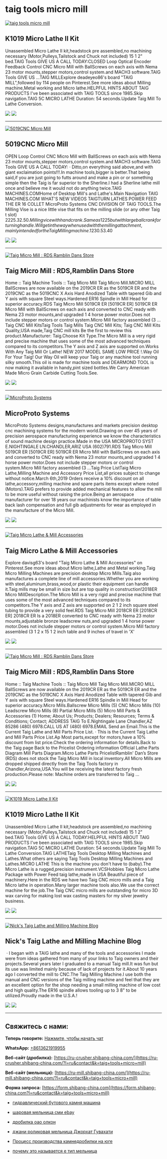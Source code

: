 # taig tools micro mill

<a href="https://swt.shibang-china.com/?l=ru&img&k=taig+tools+micro+mill" target="_blank">![taig tools micro mill](http://static.shibang-china.com/all-800x300/546.jpg)</a>

## K1019 Micro Lathe II Kit
Unassembled Micro Lathe II kit,headstock pre assembled,no machining necessary (Motor,Pulleys,Tailstock and Chuck not included) 15 1 2&quot; bed.TAIG Tools GIVE US A CALL TODAY:CLOSED Loop Optical Encoder Feedback Control CNC Micro Mill with BallScrews on each axis with Nema 23 motor mounts,stepper motors,control system.and MACH3 software.TAIG Tools GIVE US …TAIG MILLExplore deadeyeo86's board &quot;TAIG MILL&quot;,followed by 114 people on Pinterest.See more ideas about Milling machine,Metal working and Micro lathe.HELPFUL HINTS ABOUT TAIG PRODUCTS I've been associated with TAIG TOOLS since 1985.Skip navigation.TAIG 5C MICRO LATHE Duration: 54 seconds.Update Taig Mill To Lathe Conversion.


<a href="https://whatsapp.shibangsoft.com/WhatsApp.php" target="_blank" title="WhatsApp">![](http://static.shibang-china.com/icon/whatsapp.png)</a> <a href="https://swt.shibang-china.com/?l=ru&icon&k=taig+tools+micro+mill" target="_blank">![](http://static.shibang-china.com/icon/chat-ru.png)</a>

---

<a href="https://swt.shibang-china.com/?l=ru&img&k=taig+tools+micro+mill" target="_blank">![5019CNC Micro Mill](http://static.shibang-china.com/all-800x300/73.jpg)</a>

## 5019CNC Micro Mill
OPEN Loop Control CNC Micro Mill with BallScrews on each axis with Nema 23 motor mounts,stepper motors,control system.and MACH3 software.TAIG Tools GIVE US A CALL TODAY:&nbsp;&#0183;&#32;Ditto,on everything said above,and with giant exclaimation points!!!.In machine tools,bigger is better.That being said,if you are just going to futts around and make a pin or or something simple then the Taig is far superior to the Sherline.I had a Sherline lathe mill once and believe me it would not do anything twice.TAIG MACHINES.COMHome of Desktop Mill's and Lathe's.Main Navigation TAIG MACHINES.COM WHAT'S NEW VIDEOS TAIGTURN LATHES POWER FEED THE ER 16 COLLET MicroProto Systems CNC DIVISION OF TAIG TOOLS.The Milling Vise is a nice little vise that fits on the milling slide (or any other Taig t slot) 2225.$32.50.Milling vice with handcrank.Same as 1225 but with large ball crank for turning handle.Will get in the way when used with the milling attachment,mainly intended for the Taig Milling machine.1230.$53.40


<a href="https://whatsapp.shibangsoft.com/WhatsApp.php" target="_blank" title="WhatsApp">![](http://static.shibang-china.com/icon/whatsapp.png)</a> <a href="https://swt.shibang-china.com/?l=ru&icon&k=taig+tools+micro+mill" target="_blank">![](http://static.shibang-china.com/icon/chat-ru.png)</a>

---

<a href="https://swt.shibang-china.com/?l=ru&img&k=taig+tools+micro+mill" target="_blank">![Taig Micro Mill : RDS,Ramblin Dans Store](http://static.shibang-china.com/all-800x300/683.jpg)</a>

## Taig Micro Mill : RDS,Ramblin Dans Store
Home :: Taig Machine Tools :: Taig Micro Mill Taig Micro Mill.MICRO MILL BallScrews are now available on the 2019CR ER as the 5019CR ER and the 2019CNC as the 5019CNC X Axis Hard Anodized Table with tapered Gib and Y axis with square Steel ways.Hardened ER16 Spindle in Mill Head for superior accuracy.RDS Taig Micro Mill 5019CR ER [5019CR ER] 5019CR ER Micro Mill with BallScrews on each axis and converted to CNC ready with Nema 23 motor mounts,and upgraded 1 4 horse power motor.Does not include stepper motors or control system.Micro Mill factory assembled (3 …Taig CNC Mill KitsTaig Tools Taig Mills Taig CNC Mill Kits; Taig CNC Mill Kits Quality,USA made,Taig CNC mill kits Be the first to review this product.Manufacturer: Taig.Choose Kit Type.The Micro Mill is a very rigid and precise machine that uses some of the most advanced techniques compared to its competitors.The Y axis and Z axis are supported on.Works With Any Taig Mill Or Lathe! NEW 2017 MODEL SAME LOW PRICE !.Way Oil For Your Taig! Our Way Oil will keep your Taig or any machine tool running silky smooth.This oil is made for machine tools and DEARMOND TOOL is now making it available in handy,pint sized bottles.We Carry American Made Micro Grain Carbide Cutting Tools.See.


<a href="https://whatsapp.shibangsoft.com/WhatsApp.php" target="_blank" title="WhatsApp">![](http://static.shibang-china.com/icon/whatsapp.png)</a> <a href="https://swt.shibang-china.com/?l=ru&icon&k=taig+tools+micro+mill" target="_blank">![](http://static.shibang-china.com/icon/chat-ru.png)</a>

---

<a href="https://swt.shibang-china.com/?l=ru&img&k=taig+tools+micro+mill" target="_blank">![MicroProto Systems](http://static.shibang-china.com/all-800x300/878.jpg)</a>

## MicroProto Systems
MicroProto Systems designs,manufactures and markets precision desktop cnc machining systems for the modern world.Drawing on over 45 years of precision aerospace manufacturing experience we know the characteristics of sound machine design practice.Made in the USA MICROPROTO SYST E.NIGHTINGALE LN.CHANDLER,ARIZ USA (602)791.RDS Taig Micro Mill 5019CR ER [5019CR ER] 5019CR ER Micro Mill with BallScrews on each axis and converted to CNC ready with Nema 23 motor mounts,and upgraded 1 4 horse power motor.Does not include stepper motors or control system.Micro Mill factory assembled (3 …Taig Price ListTaig Micro Lathe,Milling Machine and Accessory Price List,all prices subject to change without notice.March 6th,2019 Orders receive a 10% discount on all lathe,accessory,milling machine and spare parts items except where noted (Motors).TAIG prefers to provide added mechanical features to allow the mill to be more useful without raising the price.Being an aerospace manufacturer for over 18 years our machinists know the importance of table back lash compensation and full gib adjustments for wear as employed in the manufacture of the Micro Mill.


<a href="https://whatsapp.shibangsoft.com/WhatsApp.php" target="_blank" title="WhatsApp">![](http://static.shibang-china.com/icon/whatsapp.png)</a> <a href="https://swt.shibang-china.com/?l=ru&icon&k=taig+tools+micro+mill" target="_blank">![](http://static.shibang-china.com/icon/chat-ru.png)</a>

---

<a href="https://swt.shibang-china.com/?l=ru&img&k=taig+tools+micro+mill" target="_blank">![Taig Micro Lathe &amp; Mill Accessories](http://static.shibang-china.com/all-800x300/1279.jpg)</a>

## Taig Micro Lathe &amp; Mill Accessories
Explore davisg63's board &quot;Taig Micro Lathe &amp; Mill Accessories&quot; on Pinterest.See more ideas about Micro lathe,Lathe and Metal working.Taig Micro Milling Machines are precision desktop Micro Mills.Taig also manufactures a complete line of mill accessories.Whether you are working with steel,aluminum,brass,wood,or plastic their equipment can handle it.Taig mills may be small in size but are top quality in construction!2018ER Micro MillDescription.The Micro Mill is a very rigid and precise machine that uses some of the most advanced techniques compared to its competitors.The Y axis and Z axis are supported on 2 1 2 inch square steel tubing to provide a very solid feel.RDS Taig Micro Mill 2018CR ER [2018CR ER] 2018CR ER Is a 2018ER converted to CNC ready with Nema 23 motor mounts,adjustable bronze leadscrew nuts,and upgraded 1 4 horse power motor.Does not include stepper motors or control system.Micro Mill factory assembled (3 1 2 x 15 1 2 inch table and 9 inches of travel in 'X'


<a href="https://whatsapp.shibangsoft.com/WhatsApp.php" target="_blank" title="WhatsApp">![](http://static.shibang-china.com/icon/whatsapp.png)</a> <a href="https://swt.shibang-china.com/?l=ru&icon&k=taig+tools+micro+mill" target="_blank">![](http://static.shibang-china.com/icon/chat-ru.png)</a>

---

<a href="https://swt.shibang-china.com/?l=ru&img&k=taig+tools+micro+mill" target="_blank">![Taig Micro Mill : RDS,Ramblin Dans Store](http://static.shibang-china.com/all-800x300/1525.jpg)</a>

## Taig Micro Mill : RDS,Ramblin Dans Store
Home :: Taig Machine Tools :: Taig Micro Mill Taig Micro Mill.MICRO MILL BallScrews are now available on the 2019CR ER as the 5019CR ER and the 2019CNC as the 5019CNC X Axis Hard Anodized Table with tapered Gib and Y axis with square Steel ways.Hardened ER16 Spindle in Mill Head for superior accuracy.Micro Mills.Ballscrew Micro Mills (5) CNC Micro Mills (10) Leadscrew Micro Mills (8) Partial Micro Mills (5) Micro Mill Parts &amp; Accessories (1) Home; About Us; Products; Dealers; Resources; Terms &amp; Conditions; Contact; ADDRESS TAIG To E.Nightingale Lane Chandler,AZ 85286 (480) 6978.CALL US AT (480) 6978.EMAIL Send an Email.This is the Current Taig Lathe and Mill Parts Price List.&nbsp;&#0183;&#32;This is the Current Taig Lathe and Mill Parts Price List.Ap Most parts,except for motors,have a 10% discount from list price.Check the ordering information for details.Back to the Taig page Back to the Pricelist Ordering information Official Lathe Parts Diagram Mill Parts Diagram.Micro Lathe Parts PricelistRamblin' Dan’s Store (RDS) does not stock the Taig Micro Mill in local inventory.All Micro Mills are dropped shipped directly from the Taig Tools factory in Chandler,Arizona,USA.You will be receiving the latest factory fresh production.Please note: Machine orders are transferred to Taig …


<a href="https://whatsapp.shibangsoft.com/WhatsApp.php" target="_blank" title="WhatsApp">![](http://static.shibang-china.com/icon/whatsapp.png)</a> <a href="https://swt.shibang-china.com/?l=ru&icon&k=taig+tools+micro+mill" target="_blank">![](http://static.shibang-china.com/icon/chat-ru.png)</a>

---

<a href="https://swt.shibang-china.com/?l=ru&img&k=taig+tools+micro+mill" target="_blank">![K1019 Micro Lathe II Kit](http://static.shibang-china.com/all-800x300/1084.jpg)</a>

## K1019 Micro Lathe II Kit
Unassembled Micro Lathe II kit,headstock pre assembled,no machining necessary (Motor,Pulleys,Tailstock and Chuck not included) 15 1 2&quot; bed.TAIG Tools GIVE US A CALL TODAY:HELPFUL HINTS ABOUT TAIG PRODUCTS I've been associated with TAIG TOOLS since 1985.Skip navigation.TAIG 5C MICRO LATHE Duration: 54 seconds.Update Taig Mill To Lathe Conversion.TAIG LATHETaig Tools Desktop Milling Machines and Lathes.What others are saying Taig Tools Desktop Milling Machines and Lathes.MICRO LATHE This is the machine you don't have to (baby).The Micro Lathe is a rugged,precision instrument.VCSHobbies Taig Micro Lathe Package with Power Feed taig lathe,made in USA Beautiful piece of machinery.Here in the RDS we have two Taig CNC micro mills and a Taig Micro lathe in operation.Many larger machine tools also.We use the correct machine for the job.The Taig CNC micro mills are outstanding for micro 3D wax carving for making lost wax casting masters for my silver jewelry business.


<a href="https://whatsapp.shibangsoft.com/WhatsApp.php" target="_blank" title="WhatsApp">![](http://static.shibang-china.com/icon/whatsapp.png)</a> <a href="https://swt.shibang-china.com/?l=ru&icon&k=taig+tools+micro+mill" target="_blank">![](http://static.shibang-china.com/icon/chat-ru.png)</a>

---

<a href="https://swt.shibang-china.com/?l=ru&img&k=taig+tools+micro+mill" target="_blank">![Nick's Taig Lathe and Milling Machine Blog](http://static.shibang-china.com/all-800x300/851.jpg)</a>

## Nick's Taig Lathe and Milling Machine Blog
&nbsp;&#0183;&#32;I began with a TAIG lathe and many of the tools and accessories I made were from ideas gathered from many of your links to Taig owners and their projects.Several years later I graduated to a manual Taig mill.It was fun but its use was limited mainly because of lack of projects for it.About 10 years ago I converted the mill to CNC.The Taig Milling Machine.I use both the manual and CNC versions of the Taig milling machine and feel that they are an excellent option for the shop needing a small milling machine of low cost and high quality.The ER16 spindle allows tooling up to 3 8&quot; to be utilized.Proudly made in the U.S.A.!

<a href="https://whatsapp.shibangsoft.com/WhatsApp.php" target="_blank" title="WhatsApp">![](http://static.shibang-china.com/icon/whatsapp.png)</a> <a href="https://swt.shibang-china.com/?l=ru&icon&k=taig+tools+micro+mill" target="_blank">![](http://static.shibang-china.com/icon/chat-ru.png)</a>

---
## Свяжитесь с нами:

**Теперь говорите:** [Нажмите, чтобы начать чат](https://swt.shibang-china.com?l=ru&contact&k=taig+tools+micro+mill)

**WhatsApp:**  [+8613621919955](https://whatsapp.shibangsoft.com/WhatsApp.php)

**Веб-сайт (дробилка):** [https://ru-crusher.shibang-china.com/](https://ru-crusher.shibang-china.com/?l=ru&contact&k=taig+tools+micro+mill)

**Веб-сайт (мельница):** [https://ru-mill.shibang-china.com/](https://ru-mill.shibang-china.com/?l=ru&contact&k=taig+tools+micro+mill)

**Форма запроса:** [https://form.shibang-china.com](https://form.shibang-china.com?l=ru&contact&k=taig+tools+micro+mill)

* [гидравлический бутового камня машина](../108/%D0%B3%D0%B8%D0%B4%D1%80%D0%B0%D0%B2%D0%BB%D0%B8%D1%87%D0%B5%D1%81%D0%BA%D0%B8%D0%B9%20%D0%B1%D1%83%D1%82%D0%BE%D0%B2%D0%BE%D0%B3%D0%BE%20%D0%BA%D0%B0%D0%BC%D0%BD%D1%8F%20%D0%BC%D0%B0%D1%88%D0%B8%D0%BD%D0%B0.md)

* [шаровая мельница сми ebay](../120/%D1%88%D0%B0%D1%80%D0%BE%D0%B2%D0%B0%D1%8F%20%D0%BC%D0%B5%D0%BB%D1%8C%D0%BD%D0%B8%D1%86%D0%B0%20%D1%81%D0%BC%D0%B8%20ebay.md)

* [дробилка оао олкон](../106/%D0%B4%D1%80%D0%BE%D0%B1%D0%B8%D0%BB%D0%BA%D0%B0%20%D0%BE%D0%B0%D0%BE%20%D0%BE%D0%BB%D0%BA%D0%BE%D0%BD.md)

* [джани роликовая мельница Джорхат Гувахати](../118/%D0%B4%D0%B6%D0%B0%D0%BD%D0%B8%20%D1%80%D0%BE%D0%BB%D0%B8%D0%BA%D0%BE%D0%B2%D0%B0%D1%8F%20%D0%BC%D0%B5%D0%BB%D1%8C%D0%BD%D0%B8%D1%86%D0%B0%20%D0%94%D0%B6%D0%BE%D1%80%D1%85%D0%B0%D1%82%20%D0%93%D1%83%D0%B2%D0%B0%D1%85%D0%B0%D1%82%D0%B8.md)

* [Процесс производства камнедробилки на юге](../118/%D0%9F%D1%80%D0%BE%D1%86%D0%B5%D1%81%D1%81%20%D0%BF%D1%80%D0%BE%D0%B8%D0%B7%D0%B2%D0%BE%D0%B4%D1%81%D1%82%D0%B2%D0%B0%20%D0%BA%D0%B0%D0%BC%D0%BD%D0%B5%D0%B4%D1%80%D0%BE%D0%B1%D0%B8%D0%BB%D0%BA%D0%B8%20%D0%BD%D0%B0%20%D1%8E%D0%B3%D0%B5.md)

* [почему это называется е тип мельница](../120/%D0%BF%D0%BE%D1%87%D0%B5%D0%BC%D1%83%20%D1%8D%D1%82%D0%BE%20%D0%BD%D0%B0%D0%B7%D1%8B%D0%B2%D0%B0%D0%B5%D1%82%D1%81%D1%8F%20%D0%B5%20%D1%82%D0%B8%D0%BF%20%D0%BC%D0%B5%D0%BB%D1%8C%D0%BD%D0%B8%D1%86%D0%B0.md)